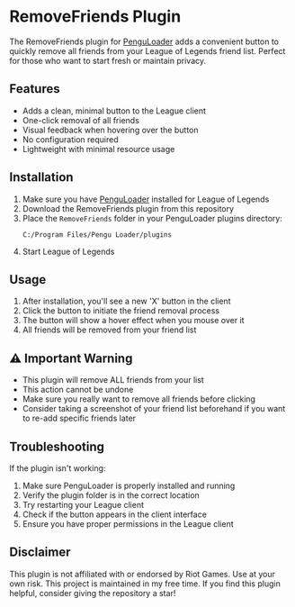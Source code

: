 # RemoveFriends Plugin

The RemoveFriends plugin for [PenguLoader](https://pengu.lol/) adds a convenient button to quickly remove all friends from your League of Legends friend list. Perfect for those who want to start fresh or maintain privacy.

## Features

- Adds a clean, minimal button to the League client
- One-click removal of all friends
- Visual feedback when hovering over the button
- No configuration required
- Lightweight with minimal resource usage

## Installation

1. Make sure you have [PenguLoader](https://pengu.lol/) installed for League of Legends
2. Download the RemoveFriends plugin from this repository
3. Place the `RemoveFriends` folder in your PenguLoader plugins directory:
   ```
   C:/Program Files/Pengu Loader/plugins
   ```
4. Start League of Legends

## Usage

1. After installation, you'll see a new 'X' button in the client
2. Click the button to initiate the friend removal process
3. The button will show a hover effect when you mouse over it
4. All friends will be removed from your friend list

## ⚠️ Important Warning

- This plugin will remove ALL friends from your list
- This action cannot be undone
- Make sure you really want to remove all friends before clicking
- Consider taking a screenshot of your friend list beforehand if you want to re-add specific friends later

## Troubleshooting

If the plugin isn't working:
1. Make sure PenguLoader is properly installed and running
2. Verify the plugin folder is in the correct location
3. Try restarting your League client
4. Check if the button appears in the client interface
5. Ensure you have proper permissions in the League client

## Disclaimer

This plugin is not affiliated with or endorsed by Riot Games. Use at your own risk. This project is maintained in my free time. If you find this plugin helpful, consider giving the repository a star!